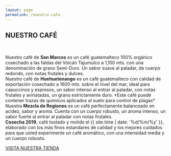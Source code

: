 ```yaml
---
layout: page
permalink: /nuestro-cafe
---
```

<div class="featuring-2" id="cafe-featuring">
	<div class="container">
	</div>
</div>
<div class="supporting" id="origenes-supporting">
	<div class="container">
		<div class="row">
			<div class="col-md-6 col-md-offset-3 col-xs-12">
				<h2>NUESTRO CAFÉ</h2>
				<br>
				<p>Nuestro café de <strong>San Marcos</strong> es un café guatemalteco 100% orgánico cosechado a las faldas del Volcán Tajumulco a 1,100 mts. con una denominaci&oacute;n de grano Semi-Duro. Un sabor suave al paladar, de cuerpo redondo, con notas frutales y dulces.
				<br>
				Nuestro café de <strong>Huehuetenango</strong> es un café guatemalteco con calidad de exportación cosechado a 1600 mts. sobre el nivel del mar, ideal para capuccinos y expresos, un sabor intenso al entrar al paladar, con notas frutales y avinatadas, un grano estrictamente duro. *Este caf&eacute; puede contener trazas de qu&iacute;micos aplicados al suelo para control de plagas*
				<br>
				Nuestra <strong>Mezcla de Regiones</strong> es un café perfectamente balanceado en acidez, sabor y aroma. Cuenta con un cuerpo robusto, un aroma intenso, un sabor fuerte al entrar al paladar con notas frutales.
				<br>
				<strong>Cosecha 2019</strong>, café tostado y molido el {{ site.time | date: '%d/%m/%y' }}, elaborado con los más finos estandares de calidad y los mejores cuidados para que usted experimente un café aromático, con una intensidad media y un cuerpo robusto.
				<br>
				</p>
				<a href="/comprar" id="button">VISITA NUESTRA TIENDA</a>
			</div>
		</div>
	</div>
</div>